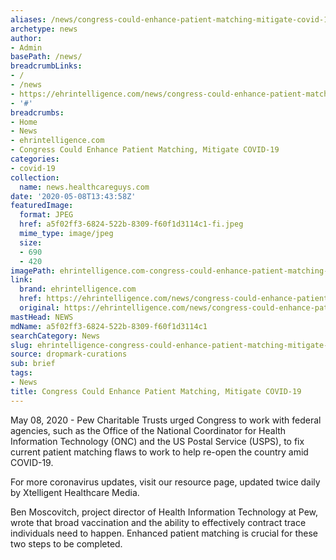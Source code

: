 ```yaml
---
aliases: /news/congress-could-enhance-patient-matching-mitigate-covid-19
archetype: news
author:
- Admin
basePath: /news/
breadcrumbLinks:
- /
- /news
- https://ehrintelligence.com/news/congress-could-enhance-patient-matching-mitigate-covid-19
- '#'
breadcrumbs:
- Home
- News
- ehrintelligence.com
- Congress Could Enhance Patient Matching, Mitigate COVID-19
categories:
- covid-19
collection:
  name: news.healthcareguys.com
date: '2020-05-08T13:43:58Z'
featuredImage:
  format: JPEG
  href: a5f02ff3-6824-522b-8309-f60f1d3114c1-fi.jpeg
  mime_type: image/jpeg
  size:
  - 690
  - 420
imagePath: ehrintelligence.com-congress-could-enhance-patient-matching-mitigate-covid-19
link:
  brand: ehrintelligence.com
  href: https://ehrintelligence.com/news/congress-could-enhance-patient-matching-mitigate-covid-19
  original: https://ehrintelligence.com/news/congress-could-enhance-patient-matching-mitigate-covid-19
mastHead: NEWS
mdName: a5f02ff3-6824-522b-8309-f60f1d3114c1
searchCategory: News
slug: ehrintelligence-congress-could-enhance-patient-matching-mitigate-covid-19
source: dropmark-curations
sub: brief
tags:
- News
title: Congress Could Enhance Patient Matching, Mitigate COVID-19
---
```


May 08, 2020 - Pew Charitable Trusts urged Congress to work with federal agencies, such as the Office of the National Coordinator for Health Information Technology (ONC) and the US Postal Service (USPS), to fix current patient matching flaws to work to help re-open the country amid COVID-19.

For more coronavirus updates, visit our resource page, updated twice daily by Xtelligent Healthcare Media.

Ben Moscovitch, project director of Health Information Technology at Pew, wrote that broad vaccination and the ability to effectively contract trace individuals need to happen. Enhanced patient matching is crucial for these two steps to be completed.
